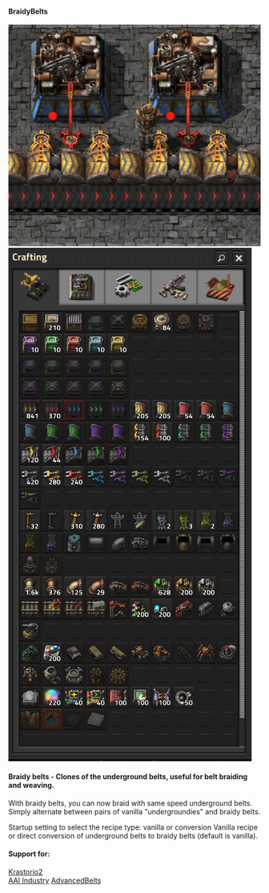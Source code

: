 #### BraidyBelts
 
![Braidy belts](/braiding.png)
![Crafting](/crafting.png)

#### Braidy belts - Clones of the underground belts, useful for belt braiding and weaving.

With braidy belts, you can now braid with same speed underground belts.
Simply alternate between pairs of vanilla "undergroundies" and braidy belts.

Startup setting to select the recipe type: vanilla or conversion
Vanilla recipe or direct conversion of underground belts to braidy belts (default is vanilla).

#### Support for:

[Krastorio2](https://mods.factorio.com/mod/Krastorio2)  
[AAI Industry](https://mods.factorio.com/mod/aai-industry)
[AdvancedBelts](https://mods.factorio.com/mod/AdvancedBelts)  
